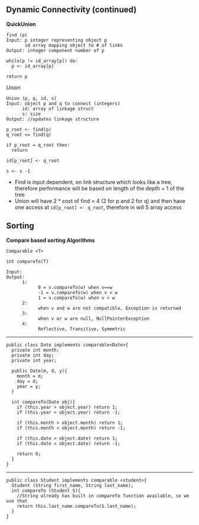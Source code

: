 ## Dynamic Connectivity (continued)

**QuickUnion**

```
find (p)
Input: p integer representing object p
       id array mapping object to # of links
Output: integer component number of p

while(p != id_array[p]) do:
  p <- id_array[p]

return p
```
*Union*

```
Union (p, q, id, s)
Input: object p and q to connect (integers)
      id: array of linkage struct
      s: size
Output: //updates linkage structure

p_root <- find(p)
q_root <= find(q)

if p_root = q_root then:
  return

id[p_root] <- q_root

s <- s -1
```
- Find is input dependent, on link structure which looks like a tree, therefore performance will be based on length of the depth + 1 of the tree
- Union will have 2 * cost of find = 4 (2 for p and 2 for q) and then have one access at `id[p_root] <- q_root`, therefore in will 5 array access

## Sorting

**Compare based sorting Algorithms**

```
Comparable <T>

int compareTo(T)

Input:
Output:
      1:
            0 = v.compareTo(w) when v==w
            -1 = v.compareTo(w) when v < w
            1 = v.compareTo(w) when v > w
      2:
            when v and w are not compatible, Exception is returned
      3:
            when v or w are null, NullPointerException
      4:
            Reflective, Transitive, Symmetric

```
---
```
public class Date implements comparable<Date>{
  private int month;
  private int day;
  private int year;

  public Date(m, d, y){
    month = m;
    day = d;
    year = y;
  }

  int compareTo(Date obj){
    if (this.year > object.year) return 1;
    if (this.year < object.year) return -1;

    if (this.month > object.month) return 1;
    if (this.month < object.month) return -1;

    if (this.date > object.date) return 1;
    if (this.date < object.date) return -1;

    return 0;
  }
}
```
---
```
public class Student implements comparable <student>{
  Student (String first_name, String last_name);
  int compareTo (Student S){
    //String already has built in compareTo function available, so we use that
    return this.last_name.compareTo(S.last_name);
  }
}
```

